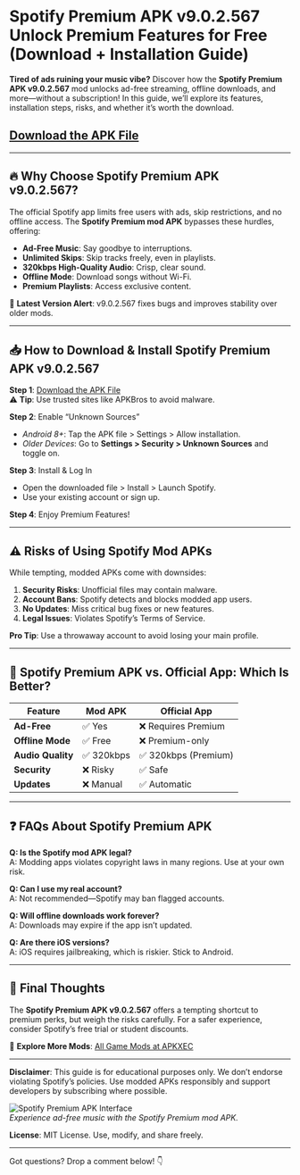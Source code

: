 # Spotify Premium APK v9.0.2.567 Unlock Premium Features for Free (Download + Installation Guide)  

**Tired of ads ruining your music vibe?** Discover how the **Spotify Premium APK v9.0.2.567** mod unlocks ad-free streaming, offline downloads, and more—without a subscription! In this guide, we’ll explore its features, installation steps, risks, and whether it’s worth the download.  

## [Download the APK File](https://apkbros.com/spotify-premium-apk/) 

---

## 🔥 Why Choose Spotify Premium APK v9.0.2.567?  

The official Spotify app limits free users with ads, skip restrictions, and no offline access. The **Spotify Premium mod APK** bypasses these hurdles, offering:  

- **Ad-Free Music**: Say goodbye to interruptions.  
- **Unlimited Skips**: Skip tracks freely, even in playlists.  
- **320kbps High-Quality Audio**: Crisp, clear sound.  
- **Offline Mode**: Download songs without Wi-Fi.  
- **Premium Playlists**: Access exclusive content.  

📌 **Latest Version Alert**: v9.0.2.567 fixes bugs and improves stability over older mods.  

---

## 📥 How to Download & Install Spotify Premium APK v9.0.2.567  

**Step 1**: [Download the APK File](https://apkbros.com/spotify-premium-apk/)  
⚠️ **Tip**: Use trusted sites like APKBros to avoid malware.  

**Step 2**: Enable “Unknown Sources”  
- *Android 8+*: Tap the APK file > Settings > Allow installation.  
- *Older Devices*: Go to **Settings > Security > Unknown Sources** and toggle on.  

**Step 3**: Install & Log In  
- Open the downloaded file > Install > Launch Spotify.  
- Use your existing account or sign up.  

**Step 4**: Enjoy Premium Features!  

---

## ⚠️ Risks of Using Spotify Mod APKs  

While tempting, modded APKs come with downsides:  

1. **Security Risks**: Unofficial files may contain malware.  
2. **Account Bans**: Spotify detects and blocks modded app users.  
3. **No Updates**: Miss critical bug fixes or new features.  
4. **Legal Issues**: Violates Spotify’s Terms of Service.  

**Pro Tip**: Use a throwaway account to avoid losing your main profile.  

---

## 🤔 Spotify Premium APK vs. Official App: Which Is Better?  

| Feature               | Mod APK          | Official App       |  
|-----------------------|------------------|--------------------|  
| **Ad-Free**           | ✅ Yes           | ❌ Requires Premium |  
| **Offline Mode**      | ✅ Free          | ❌ Premium-only     |  
| **Audio Quality**     | ✅ 320kbps       | ✅ 320kbps (Premium)|  
| **Security**          | ❌ Risky         | ✅ Safe             |  
| **Updates**           | ❌ Manual        | ✅ Automatic        |  

---

## ❓ FAQs About Spotify Premium APK  

**Q: Is the Spotify mod APK legal?**  
A: Modding apps violates copyright laws in many regions. Use at your own risk.  

**Q: Can I use my real account?**  
A: Not recommended—Spotify may ban flagged accounts.  

**Q: Will offline downloads work forever?**  
A: Downloads may expire if the app isn’t updated.  

**Q: Are there iOS versions?**  
A: iOS requires jailbreaking, which is riskier. Stick to Android.  

---

## 📌 Final Thoughts  

The **Spotify Premium APK v9.0.2.567** offers a tempting shortcut to premium perks, but weigh the risks carefully. For a safer experience, consider Spotify’s free trial or student discounts.  

🔗 **Explore More Mods**: [All Game Mods at APKXEC](https://apkxec.com/)  

---

**Disclaimer**: This guide is for educational purposes only. We don’t endorse violating Spotify’s policies. Use modded APKs responsibly and support developers by subscribing where possible.  

![Spotify Premium APK Interface](https://github.com/user-attachments/assets/901f43f5-8bbb-40a5-a94c-ba9685fc940d)  
*Experience ad-free music with the Spotify Premium mod APK.*  

**License**: MIT License. Use, modify, and share freely.  

--- 
Got questions? Drop a comment below! 👇  
